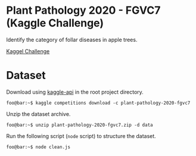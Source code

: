 # Plant Pathology 2020 - FGVC7 (Kaggle Challenge)

Identify the category of follar diseases in apple trees.

[Kaggel Challenge](https://www.kaggle.com/c/plant-pathology-2020-fgvc7)


# Dataset

Download using [kaggle-api](https://github.com/Kaggle/kaggle-api) in the root project directory.
```console
foo@bar:~$ kaggle competitions download -c plant-pathology-2020-fgvc7
```

Unzip the dataset archive.
```console
foo@bar:~$ unzip plant-pathology-2020-fgvc7.zip -d data
```

Run the following script (`node` script) to structure the dataset.
```console
foo@bar:~$ node clean.js
```
